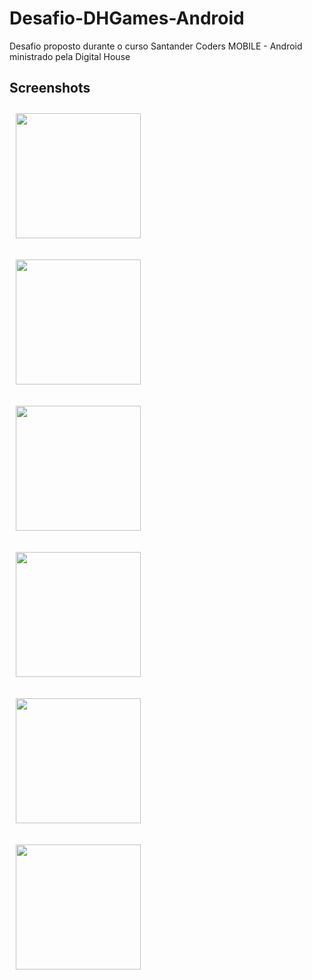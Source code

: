 # Desafio-DHGames-Android

Desafio proposto durante o curso Santander Coders MOBILE - Android ministrado pela Digital House

## Screenshots

<img src="https://i.imgur.com/oIEviDm.jpg"
width="200" hspace="10" vspace="10">

<img src="https://i.imgur.com/R53CIcE.jpg"
width="200" hspace="10" vspace="10">

<img src="https://i.imgur.com/lhLecKw.jpg"
width="200" hspace="10" vspace="10">

<img src="https://i.imgur.com/ClUyZBN.jpg"
width="200" hspace="10" vspace="10">

<img src="https://i.imgur.com/s5d6mUJ.jpg"
width="200" hspace="10" vspace="10">

<img src="https://i.imgur.com/S166QQN.jpg"
width="200" hspace="10" vspace="10">
